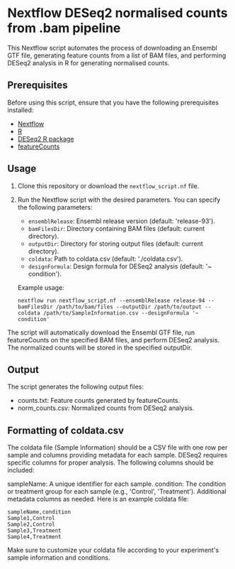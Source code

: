 # Nextflow DESeq2 normalised counts from .bam pipeline

This Nextflow script automates the process of downloading an Ensembl GTF file, generating feature counts from a list of BAM files, and performing DESeq2 analysis in R for generating normalised counts.

## Prerequisites

Before using this script, ensure that you have the following prerequisites installed:

- [Nextflow](https://www.nextflow.io/docs/latest/getstarted.html)
- [R](https://www.r-project.org/)
- [DESeq2 R package](https://bioconductor.org/packages/release/bioc/html/DESeq2.html)
- [featureCounts](http://bioinf.wehi.edu.au/featureCounts/)

## Usage

1. Clone this repository or download the `nextflow_script.nf` file.

2. Run the Nextflow script with the desired parameters. You can specify the following parameters:

   - `ensemblRelease`: Ensembl release version (default: 'release-93').
   - `bamFilesDir`: Directory containing BAM files (default: current directory).
   - `outputDir`: Directory for storing output files (default: current directory).
   - `coldata`: Path to coldata.csv (default: './coldata.csv').
   - `designFormula`: Design formula for DESeq2 analysis (default: '~ condition').

   Example usage:

   ```
   nextflow run nextflow_script.nf --ensemblRelease release-94 --bamFilesDir /path/to/bam/files --outputDir /path/to/output --coldata /path/to/SampleInformation.csv --designFormula '~ condition'
    ```

The script will automatically download the Ensembl GTF file, run featureCounts on the specified BAM files, and perform DESeq2 analysis. The normalized counts will be stored in the specified outputDir.

## Output

The script generates the following output files:

- counts.txt: Feature counts generated by featureCounts.
- norm_counts.csv: Normalized counts from DESeq2 analysis.

## Formatting of coldata.csv
The coldata file (Sample Information) should be a CSV file with one row per sample and columns providing metadata for each sample. DESeq2 requires specific columns for proper analysis. The following columns should be included:

sampleName: A unique identifier for each sample.
condition: The condition or treatment group for each sample (e.g., 'Control', 'Treatment').
Additional metadata columns as needed.
Here is an example coldata file:
```
sampleName,condition
Sample1,Control
Sample2,Control
Sample3,Treatment
Sample4,Treatment
```
Make sure to customize your coldata file according to your experiment's sample information and conditions.
